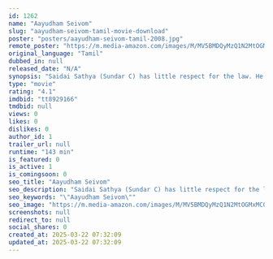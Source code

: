 ```yaml
---
id: 1262
name: "Aayudham Seivom"
slug: "aayudham-seivom-tamil-movie-download"
poster: "posters/aayudham-seivom-tamil-2008.jpg"
remote_poster: "https://m.media-amazon.com/images/M/MV5BMDQyMzQ1N2MtOGMxMC00MjYxLTlmZGMtZWUyYmNmNDRmZGZjXkEyXkFqcGdeQXVyOTk3NTc2MzE@._V1_SX300.jpg"
original_language: "Tamil"
dubbed_in: null
released_date: "N/A"
synopsis: "Saidai Sathya (Sundar C) has little respect for the law. He parks his car in the middle of the road and makes trouble for other vehicles. A traffic policeman, Kandadasamy (Vivek), ignores that violation because he is a close friend o"
type: "movie"
rating: "4.1"
imdbid: "tt8929166"
tmdbid: null
views: 0
likes: 0
dislikes: 0
author_id: 1
trailer_url: null
runtime: "143 min"
is_featured: 0
is_active: 1
is_comingsoon: 0
seo_title: "Aayudham Seivom"
seo_description: "Saidai Sathya (Sundar C) has little respect for the law. He parks his car in the middle of the road and makes trouble for other vehicles. A traffic policeman, Kandadasamy (Vivek), ignores that violation because he is a close friend o"
seo_keywords: "\"Aayudham Seivom\""
seo_image: "https://m.media-amazon.com/images/M/MV5BMDQyMzQ1N2MtOGMxMC00MjYxLTlmZGMtZWUyYmNmNDRmZGZjXkEyXkFqcGdeQXVyOTk3NTc2MzE@._V1_SX300.jpg"
screenshots: null
redirect_to: null
social_shares: 0
created_at: 2025-03-22 07:32:09
updated_at: 2025-03-22 07:32:09
---
```


